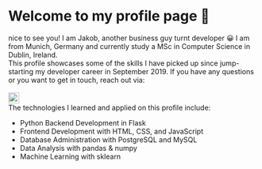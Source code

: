 <h1>Welcome to my profile page 👋</h1>

<div>nice to see you! I am Jakob, another business guy turnt developer &#x1F600 I am from Munich, Germany and currently study a MSc in Computer Science in Dublin, Ireland.<br> This profile showcases some of the skills I have picked up since jump-starting my developer career in September 2019. If you have any questions or you want to get in touch, reach out via:</div>
<br>
<a href="https://www.linkedin.com/in/jakob-herold/" target="_blank"><img alt="LinkedIn" width="22px" src="https://cdn.jsdelivr.net/npm/simple-icons@v3/icons/linkedin.svg"></a>
<br>
<div>The technologies I learned and applied on this profile include:</div>
<ul>
  <li>Python Backend Development in Flask</li>
  <li>Frontend Development with HTML, CSS, and JavaScript</li>
  <li>Database Administration with PostgreSQL and MySQL</li>
  <li>Data Analysis with pandas & numpy</li>
  <li>Machine Learning with sklearn</li>
 </ul>

